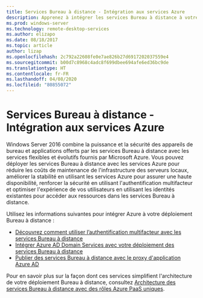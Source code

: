 ```yaml
---
title: Services Bureau à distance - Intégration aux services Azure
description: Apprenez à intégrer les services Bureau à distance à votre déploiement Azure, et inversement.
ms.prod: windows-server
ms.technology: remote-desktop-services
ms.author: elizapo
ms.date: 08/18/2017
ms.topic: article
author: lizap
ms.openlocfilehash: 2c792a22608fe0e7ae826b27d6917202037559e4
ms.sourcegitcommit: b00d7c8968c4adc8f699dbee694afe6ed36bc9de
ms.translationtype: HT
ms.contentlocale: fr-FR
ms.lasthandoff: 04/08/2020
ms.locfileid: "80855072"
---
```

# <a name="remote-desktop-services---integrating-with-azure-services"></a>Services Bureau à distance - Intégration aux services Azure

Windows Server 2016 combine la puissance et la sécurité des appareils de bureau et applications offerts par les services Bureau à distance avec les services flexibles et évolutifs fournis par Microsoft Azure. Vous pouvez déployer les services Bureau à distance avec les services Azure pour réduire les coûts de maintenance de l'infrastructure des serveurs locaux, améliorer la stabilité en utilisant les services Azure pour assurer une haute disponibilité, renforcer la sécurité en utilisant l'authentification multifacteur et optimiser l'expérience de vos utilisateurs en utilisant les identités existantes pour accéder aux ressources dans les services Bureau à distance.

Utilisez les informations suivantes pour intégrer Azure à votre déploiement Bureau à distance :

- [Découvrez comment utiliser l’authentification multifacteur avec les services Bureau à distance](/azure/multi-factor-authentication/nps-extension-remote-desktop-gateway)
- [Intégrer Azure AD Domain Services avec votre déploiement des services Bureau à distance](rds-azure-adds.md)
- [Publier des services Bureau à distance avec le proxy d'application Azure AD](/azure/active-directory/application-proxy-publish-remote-desktop)

Pour en savoir plus sur la façon dont ces services simplifient l'architecture de votre déploiement Bureau à distance, consultez [Architecture des services Bureau à distance avec des rôles Azure PaaS uniques](desktop-hosting-logical-architecture.md#rds-architectures-with-unique-azure-paas-roles).